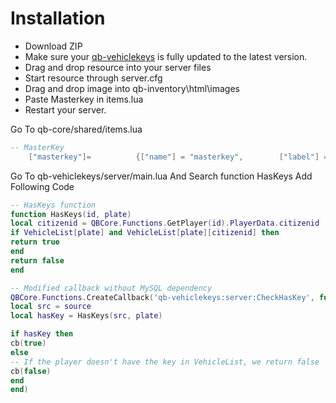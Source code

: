 
# Installation
* Download ZIP
* Make sure your [qb-vehiclekeys](https://github.com/qbcore-framework/qb-vehiclekeys) is fully updated to the latest version.
* Drag and drop resource into your server files
* Start resource through server.cfg
* Drag and drop image into qb-inventory\html\images
* Paste Masterkey in items.lua
* Restart your server.

Go To qb-core/shared/items.lua
```lua
-- MasterKey
 	["masterkey"]=          {["name"] = "masterkey",        ["label"] = "Car Unlocker",			["weight"] = 0, ["type"] = "item",  ["image"] = "masterkey.png",        ["unique"] = true,  ["useable"] = true,["shouldClose"] = true, ["description"] = "A MasterKey For Unlock Any Car"},
```
Go To qb-vehiclekeys/server/main.lua  And Search function HasKeys 
Add Following Code 
```lua
-- HasKeys function
function HasKeys(id, plate)
local citizenid = QBCore.Functions.GetPlayer(id).PlayerData.citizenid
if VehicleList[plate] and VehicleList[plate][citizenid] then
return true
end
return false
end

-- Modified callback without MySQL dependency
QBCore.Functions.CreateCallback('qb-vehiclekeys:server:CheckHasKey', function(source, cb, plate)
local src = source
local hasKey = HasKeys(src, plate)

if hasKey then
cb(true)
else
-- If the player doesn't have the key in VehicleList, we return false
cb(false)
end
end)
```
